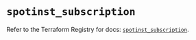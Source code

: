 # `spotinst_subscription`

Refer to the Terraform Registry for docs: [`spotinst_subscription`](https://registry.terraform.io/providers/spotinst/spotinst/1.180.0/docs/resources/subscription).
